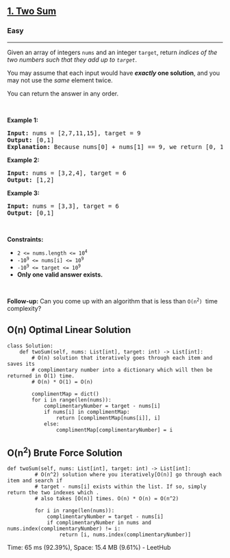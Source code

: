 <h2><a href="https://leetcode.com/problems/two-sum/">1. Two Sum</a></h2><h3>Easy</h3><hr><div><p>Given an array of integers <code>nums</code>&nbsp;and an integer <code>target</code>, return <em>indices of the two numbers such that they add up to <code>target</code></em>.</p>

<p>You may assume that each input would have <strong><em>exactly</em> one solution</strong>, and you may not use the <em>same</em> element twice.</p>

<p>You can return the answer in any order.</p>

<p>&nbsp;</p>
<p><strong class="example">Example 1:</strong></p>

<pre><strong>Input:</strong> nums = [2,7,11,15], target = 9
<strong>Output:</strong> [0,1]
<strong>Explanation:</strong> Because nums[0] + nums[1] == 9, we return [0, 1].
</pre>

<p><strong class="example">Example 2:</strong></p>

<pre><strong>Input:</strong> nums = [3,2,4], target = 6
<strong>Output:</strong> [1,2]
</pre>

<p><strong class="example">Example 3:</strong></p>

<pre><strong>Input:</strong> nums = [3,3], target = 6
<strong>Output:</strong> [0,1]
</pre>

<p>&nbsp;</p>
<p><strong>Constraints:</strong></p>

<ul>
	<li><code>2 &lt;= nums.length &lt;= 10<sup>4</sup></code></li>
	<li><code>-10<sup>9</sup> &lt;= nums[i] &lt;= 10<sup>9</sup></code></li>
	<li><code>-10<sup>9</sup> &lt;= target &lt;= 10<sup>9</sup></code></li>
	<li><strong>Only one valid answer exists.</strong></li>
</ul>

<p>&nbsp;</p>
<strong>Follow-up:&nbsp;</strong>Can you come up with an algorithm that is less than&nbsp;<code>O(n<sup>2</sup>)&nbsp;</code>time complexity?</div>

## O(n) Optimal Linear Solution
```
class Solution:
    def twoSum(self, nums: List[int], target: int) -> List[int]:
        # O(n) solution that iteratively goes through each item and saves its 
        # complimentary number into a dictionary which will then be returned in O(1) time.
        # O(n) * O(1) = O(n)
	
        complimentMap = dict()        
        for i in range(len(nums)):
            complimentaryNumber = target - nums[i]
            if nums[i] in complimentMap:
                return [complimentMap[nums[i]], i]
            else:
                complimentMap[complimentaryNumber] = i
```
  
## O(n<sup>2</sup>) Brute Force Solution
```
def twoSum(self, nums: List[int], target: int) -> List[int]:
         # O(n^2) solution where you iteratively[O(n)] go through each item and search if
         # target - nums[i] exists within the list. If so, simply return the two indexes which .
         # also takes [O(n)] times. O(n) * O(n) = O(n^2)
	 
         for i in range(len(nums)):
             complimentaryNumber = target - nums[i]
             if complimentaryNumber in nums and nums.index(complimentaryNumber) != i:
                 return [i, nums.index(complimentaryNumber)]
```
Time: 65 ms (92.39%), Space: 15.4 MB (9.61%) - LeetHub
